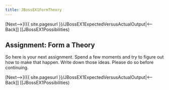 ```yaml
---
title: JBossEX1FormTheory
---
```

[Next-->]({{ site.pagesurl }}/JBossEX1ExpectedVersusActualOutput|<--Back]] [[JBossEX1Possibilities)

## Assignment: Form a Theory
So here is your next assignment. Spend a few moments and try to figure out how to make that happen. Write down those ideas. Please do so before continuing.

[Next-->]({{ site.pagesurl }}/JBossEX1ExpectedVersusActualOutput|<--Back]] [[JBossEX1Possibilities)